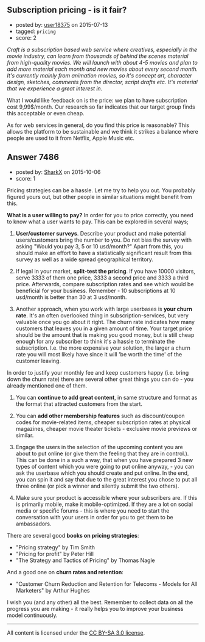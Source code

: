 ## Subscription pricing - is it fair?

- posted by: [user18375](https://stackexchange.com/users/3746660/user18375) on 2015-07-13
- tagged: `pricing`
- score: 2

<p><em>Craft is a subscription based web service where creatives, especially in the movie industry, can learn from thousands of behind the scenes material from high-quality movies. We will launch with about 4-5 movies and plan to add more material each month and new movies about every second month. It's currently mainly from animation movies, so it's concept art, character design, sketches, comments from the director, script drafts etc. It's material that we experience a great interest in.</em> </p>

<p>What I would like feedback on is the price: we plan to have subscription cost 9,99$/month. Our research so far indicates that our target group finds this acceptable or even cheap. </p>

<p>As for web services in general, do you find this price is reasonable? This allows the platform to be sustainable and we think it strikes a balance where people are used to it from Netflix, Apple Music etc.</p>



## Answer 7486

- posted by: [SharkX](https://stackexchange.com/users/7061730/sharkx) on 2015-10-06
- score: 1

<p>Pricing strategies can be a hassle. Let me try to help you out. You probably figured yours out, but other people in similar situations might benefit from this.</p>

<p><strong>What is a user willing to pay?</strong>
In order for you to price correctly, you need to know what a user wants to pay. This can be explored in several ways;</p>

<ol>
<li><p><strong>User/customer surveys</strong>. Describe your product and make potential users/customers bring the number to you. Do not bias the survey with asking "Would you pay 3, 5 or 10 usd/month?" Apart from this, you should make an effort to have a statistically significant result from this survey as well as a wide spread geographical territory.</p></li>
<li><p>If legal in your market, <strong>split-test the pricing</strong>. If you have 10000 visitors, serve 3333 of them one price, 3333 a second price and 3333 a third price. Afterwards, compare subscription rates and see which would be beneficial for your business. Remember - 10 subscriptions at 10 usd/month is better than 30 at 3 usd/month.</p></li>
<li><p>Another approach, when you work with large userbases is <strong>your churn rate</strong>. It's an often overlooked thing in subscription-services, but very valuable once you go about it right. The churn rate indicates how many customers that leaves you in a given amount of time. Your target price should be the amount that is making you good money, but is still cheap enough for any subscriber to think it's a hassle to terminate the subscription. I.e. the more expensive your solution, the larger a churn rate you will most likely have since it will 'be worth the time' of the customer leaving.</p></li>
</ol>

<p>In order to justify your monthly fee and keep customers happy (i.e. bring down the churn rate) there are several other great things you can do - you already mentioned one of them.</p>

<ol>
<li><p>You can <strong>continue to add great content</strong>, in same structure and format as the format that attracted customers from the start.</p></li>
<li><p>You can <strong>add other membership features</strong> such as discount/coupon codes for movie-related items, cheaper subscription rates at physical magazines, cheaper movie theater tickets - exclusive movie previews or similar.</p></li>
<li><p>Engage the users in the selection of the upcoming content you are about to put online (or give them the feeling that they are in control.). This can be done in a such a way, that when you have prepared 3 new types of content which you were going to put online anyway, - you can ask the userbase which you should create and put online. In the end, you can spin it and say that due to the great interest you chose to put all three online (or pick a winner and silently submit the two others).</p></li>
<li><p>Make sure your product is accessible where your subscribers are. If this is primarily mobile, make it mobile-optimized. If they are a lot on social media or specific forums - this is where you need to start the conversation with your users in order for you to get them to be ambassadors.</p></li>
</ol>

<p>There are several good <strong>books on pricing strategies</strong>:</p>

<ul>
<li>"Pricing strategy" by Tim Smith </li>
<li>"Pricing for profit" by Peter Hill</li>
<li>"The Strategy and Tactics of Pricing" by Thomas Nagle</li>
</ul>

<p>And a good one on <strong>churn rates and retention</strong>:</p>

<ul>
<li>"Customer Churn Reduction and Retention for Telecoms - Models for All
Marketers" by Arthur Hughes</li>
</ul>

<p>I wish you (and any other) all the best. Remember to collect data on all the progress you are making - it really helps you to improve your business model continuously. </p>




---

All content is licensed under the [CC BY-SA 3.0 license](https://creativecommons.org/licenses/by-sa/3.0/).
